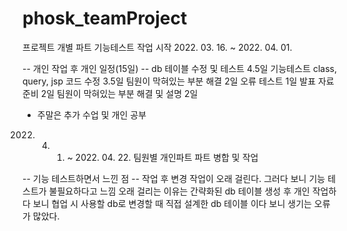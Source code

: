 # phosk_teamProject
 프로젝트 개별 파트 기능테스트 작업 시작 2022. 03. 16. ~ 2022. 04. 01.

-- 개인 작업 후 개인 일정(15일) --
  db 테이블 수정 및 테스트 4.5일
  기능테스트 class, query, jsp 코드 수정 3.5일
  팀원이 막혀있는 부분 해결 2일
  오류 테스트 1일
  발표 자료준비 2일
  팀원이 막혀있는 부분 해결 및 설명 2일

  * 주말은 추가 수업 및 개인 공부

2022. 04. 01. ~ 2022. 04. 22. 팀원별 개인파트 파트 병합 및 작업

-- 기능 테스트하면서 느낀 점 --
작업 후 변경 작업이 오래 걸린다. 그러다 보니 기능 테스트가 불필요하다고 느낌
오래 걸리는 이유는 간략화된 db 테이블 생성 후 개인 작업하다 보니
협업 시 사용할 db로 변경할 때 직접 설계한 db 테이블 이다 보니 생기는 오류가 많았다.
